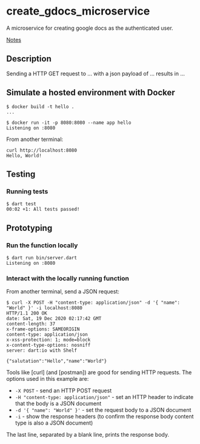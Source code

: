 # create_gdocs_microservice

A microservice for creating google docs as the authenticated user.

[Notes](https://docs.google.com/document/d/1n-9UxWj9THxh2jd6sxAvjdTLEZcvgpTz2M_EqI7lWB0/edit?usp=sharing)

## Description 

Sending a HTTP GET request to ... with a json payload of ... results in ... 


## Simulate a hosted environment with Docker

```shell
$ docker build -t hello .
...

$ docker run -it -p 8080:8080 --name app hello
Listening on :8080
```

From another terminal:

```shell
curl http://localhost:8080
Hello, World!
```

## Testing 

### Running tests

```shell
$ dart test
00:02 +1: All tests passed!
```

## Prototyping 

### Run the function locally

```shell
$ dart run bin/server.dart
Listening on :8080
```

### Interact with the locally running function

From another terminal, send a JSON request:

```shell
$ curl -X POST -H "content-type: application/json" -d '{ "name": "World" }' -i localhost:8080
HTTP/1.1 200 OK
date: Sat, 19 Dec 2020 02:17:42 GMT
content-length: 37
x-frame-options: SAMEORIGIN
content-type: application/json
x-xss-protection: 1; mode=block
x-content-type-options: nosniff
server: dart:io with Shelf

{"salutation":"Hello","name":"World"}
```

Tools like [curl] (and [postman]) are good for sending HTTP requests. The
options used in this example are:

- `-X POST` - send an HTTP POST request
- `-H "content-type: application/json"` - set an HTTP header to indicate that
  the body is a JSON document
- `-d '{ "name": "World" }'` - set the request body to a JSON document
- `-i` - show the response headers (to confirm the response body content type is
  also a JSON document)

The last line, separated by a blank line, prints the response body.
